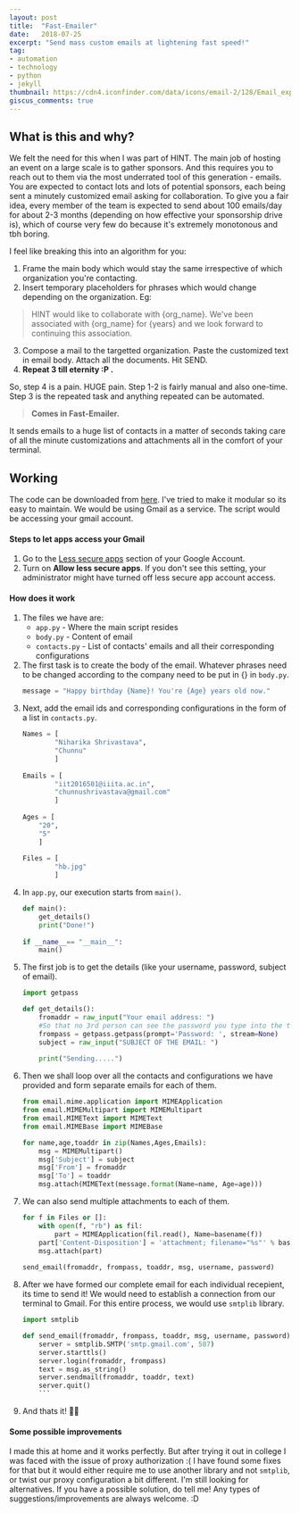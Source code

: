 ```yaml
---
layout: post
title:  "Fast-Emailer"
date:   2018-07-25
excerpt: "Send mass custom emails at lightening fast speed!"
tag:
- automation 
- technology
- python
- jekyll
thumbnail: https://cdn4.iconfinder.com/data/icons/email-2/128/Email_express_mail-512.png
giscus_comments: true
---
```



What is this and why?
-------------------------

We felt the need for this when I was part of HINT. The main job of hosting an event on a large scale is to gather sponsors. And this requires you to reach out to them via the most underrated tool of this generation - emails. You are expected to contact lots and lots of potential sponsors, each being sent a minutely customized email asking for collaboration. To give you a fair idea, every member of the team is expected to send about 100 emails/day for about 2-3 months (depending on how effective your sponsorship drive is), which of course very few do because it's extremely monotonous and tbh boring.

I feel like breaking this into an algorithm for you:

1.  Frame the main body which would stay the same irrespective of which organization you're contacting.
2.  Insert temporary placeholders for phrases which would change depending on the organization. Eg:

> HINT would like to collaborate with {org_name}. We've been associated with {org_name} for {years} and we look forward to continuing this association.

3.  Compose a mail to the targetted organization. Paste the customized text in email body. Attach all the documents. Hit SEND.
4.  __Repeat 3 till eternity :P .__

So, step 4 is a pain. HUGE pain. Step 1-2 is fairly manual and also one-time. Step 3 is the repeated task and anything repeated can be automated. 

> **Comes in Fast-Emailer.**

It sends emails to a huge list of contacts in a matter of seconds taking care of all the minute customizations and attachments all in the comfort of your terminal.

Working
-------------------------

The code can be downloaded from [here](https://github.com/OrionStar25/Fast-Emailer). I've tried to make it modular so its easy to maintain. We would be using Gmail as a service. The script would be accessing your gmail account. 

#### Steps to let apps access your Gmail

1. Go to the [Less secure apps](https://myaccount.google.com/lesssecureapps) section of your Google Account.
2. Turn on **Allow less secure apps**. If you don't see this setting, your administrator might have turned off less secure app account access.

#### How does it work

1.  The files we have are:
    -   `app.py` - Where the main script resides
    -   `body.py` - Content of email
    -   `contacts.py` - List of contacts' emails and all their corresponding configurations
2.  The first task is to create the body of the email. Whatever phrases need to be changed according to the company need to be put in {} in `body.py`. 
    ```python
    message = "Happy birthday {Name}! You're {Age} years old now."
    ```
3.  Next, add the email ids and corresponding configurations in the form of a list in `contacts.py`.
    ```python
    Names = [
			"Niharika Shrivastava",
			"Chunnu"
			]
			
    Emails = [
			"iit2016501@iiita.ac.in",
			"chunnushrivastava@gmail.com"
			]
			
    Ages = [
		"20",
		"5"
		]
		
    Files = [
			"hb.jpg"
			]
    ```
4.  In `app.py`, our execution starts from `main()`.
    ```python
    def main():
	    get_details() 
	    print("Done!")
  
    if __name__== "__main__":
	    main() 
    ```
5.  The first job is to get the details (like your username, password, subject of email). 
    ```python
    import getpass
    
    def get_details():
        fromaddr = raw_input("Your email address: ")
        #So that no 3rd person can see the password you type into the terminal	
	    frompass = getpass.getpass(prompt='Password: ', stream=None) 
	    subject = raw_input("SUBJECT OF THE EMAIL: ")
	    
	    print("Sending.....")
    ```
6.  Then we shall loop over all the contacts and configurations we have provided and form separate emails for each of them.
    ```python
    from email.mime.application import MIMEApplication
    from email.MIMEMultipart import MIMEMultipart
    from email.MIMEText import MIMEText
    from email.MIMEBase import MIMEBase
    
    for name,age,toaddr in zip(Names,Ages,Emails):	
		msg = MIMEMultipart()
		msg['Subject'] = subject
		msg['From'] = fromaddr	
		msg['To'] = toaddr
		msg.attach(MIMEText(message.format(Name=name, Age=age)))
    ```
7.  We can also send multiple attachments to each of them.
    ```python
    for f in Files or []:
        with open(f, "rb") as fil:
		    part = MIMEApplication(fil.read(), Name=basename(f))
		part['Content-Disposition'] = 'attachment; filename="%s"' % basename(f)
	    msg.attach(part)
	    
    send_email(fromaddr, frompass, toaddr, msg, username, password) 
    ```
8. After we have formed our complete email for each individual recepient, its time to send it! We would need to establish a connection from our terminal to Gmail. For this entire process, we would use `smtplib` library.
    ```python
    import smtplib
    
    def send_email(fromaddr, frompass, toaddr, msg, username, password):
        server = smtplib.SMTP('smtp.gmail.com', 587)
	    server.starttls()
	    server.login(fromaddr, frompass)
	    text = msg.as_string()
	    server.sendmail(fromaddr, toaddr, text)
	    server.quit()
        ```
9. And thats it! 🎉🎉

#### Some possible improvements

I made this at home and it works perfectly. But after trying it out in college I was faced with the issue of proxy authorization :( I have found some fixes for that but it would either require me to use another library and not `smtplib`, or twist our proxy configuration a bit different. I'm still looking for alternatives. If you have a possible solution, do tell me! Any types of suggestions/improvements are always welcome. :D